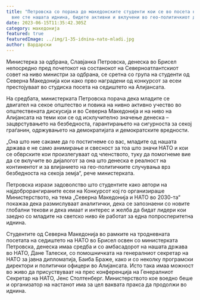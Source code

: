 ```yaml
---
title: "Петровска со порака до македонските студенти кои се во посета на НАТО:
  вие сте нашата иднина, бидете активни и вклучени во гео-политичкиот дијалог"
date: 2023-06-15T11:35:42.305Z
category: македонија
featured: true
featuredImage: ../img/1-35-idnina-nato-mladi.jpg
author: Вардарски
---
```

<!--StartFragment-->

Министерка за одбрана, Славјанка Петровска, денеска во Брисел непосредно пред почетокот на состанокот на Северноатлантскиот совет на ниво министри за одбрана, се сретна со група на студенти од Северна Македонија кои како прво наградени од конкурсот за есеи престојуваат во студиска посета на седиштето на Алијансата.



<!--EndFragment--><!--StartFragment-->

На средбата, министерката Петровска порача дека младите се двигател на секое општество и повика на нивно активно учество во општествената дискусија и во Северна Македонија и на ниво на Алијансата на теми кои се од исклучително значење денеска – зацврстувањето на безбедноста, гарантирањето на сигурноста за секој граѓанин, одржувањето на демократијата и демократските вредности.

„Она што ние сакаме да го постигнеме со вас, младите од нашата држава е не само анимирање и свесност за тоа што значи НАТО и кои се обврските кои произлегуваат од членството, туку да помогнеме вие да се вклучите во дијалогот за она што денеска е реалност на континентот и за влијанието на гео-политичките случувања врз безбедноста на секоја земја“, рече министерката.

Петровска изрази задоволство што студентите како автори на најдоброрангираните есеи на Конкурсот кој го организираше Министерството, на тема „Северна Македонија и НАТО во 2030-та“ покажаа дека размислуваат аналитички, дека се запознаени со новите глобални текови и дека имаат и интерес и желба да бидат лидери кои заедно со младите на светско ниво ќе работат за една попросперитетна иднина.

Студентите од Северна Македонија во рамките на тродневната посетата на седиштето на НАТО во Брисел освен со министерката Петровска, денеска имаа средба и со амбасадорот на нашата држава во НАТО, Дане Талески, со помошничката на генералниот секретар на НАТО за јавна дипломатија, Баиба Браже, како и со неколку програмски директори и политички офицери во Алијансата. Исто така имаа можност во живо да присуствуваат на прес конференција на Генералниот Секретар на НАТО, Јенс Столтенберг. Министерството кое воедно беше и организатор на настанот има за цел ваквата пракса да продолжи во иднина.

<!--EndFragment-->